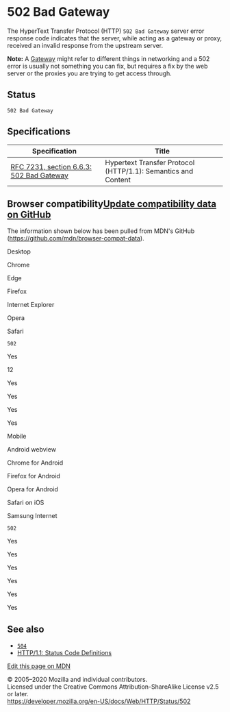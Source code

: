 502 Bad Gateway
===============

The HyperText Transfer Protocol (HTTP) `502 Bad Gateway` server error response code indicates that the server, while acting as a gateway or proxy, received an invalid response from the upstream server.

**Note:** A [Gateway](https://en.wikipedia.org/wiki/Gateway_(telecommunications)) might refer to different things in networking and a 502 error is usually not something you can fix, but requires a fix by the web server or the proxies you are trying to get access through.

Status
------

    502 Bad Gateway

Specifications
--------------

<table><thead><tr class="header"><th>Specification</th><th>Title</th></tr></thead><tbody><tr class="odd"><td><a href="https://tools.ietf.org/html/rfc7231#section-6.6.3">RFC 7231, section 6.6.3: 502 Bad Gateway</a></td><td>Hypertext Transfer Protocol (HTTP/1.1): Semantics and Content</td></tr></tbody></table>

Browser compatibility<a href="https://github.com/mdn/browser-compat-data" class="bc-github-link">Update compatibility data on GitHub</a>
----------------------------------------------------------------------------------------------------------------------------------------

The information shown below has been pulled from MDN's GitHub (<https://github.com/mdn/browser-compat-data>).

Desktop

<span class="bc-head-txt-label bc-head-icon-chrome">Chrome</span>

<span class="bc-head-txt-label bc-head-icon-edge">Edge</span>

<span class="bc-head-txt-label bc-head-icon-firefox">Firefox</span>

<span class="bc-head-txt-label bc-head-icon-ie">Internet Explorer</span>

<span class="bc-head-txt-label bc-head-icon-opera">Opera</span>

<span class="bc-head-txt-label bc-head-icon-safari">Safari</span>

`502`

Yes

12

Yes

Yes

Yes

Yes

Mobile

<span class="bc-head-txt-label bc-head-icon-webview_android">Android webview</span>

<span class="bc-head-txt-label bc-head-icon-chrome_android">Chrome for Android</span>

<span class="bc-head-txt-label bc-head-icon-firefox_android">Firefox for Android</span>

<span class="bc-head-txt-label bc-head-icon-opera_android">Opera for Android</span>

<span class="bc-head-txt-label bc-head-icon-safari_ios">Safari on iOS</span>

<span class="bc-head-txt-label bc-head-icon-samsunginternet_android">Samsung Internet</span>

`502`

Yes

Yes

Yes

Yes

Yes

Yes

See also
--------

-   [`504`](504)
-   [HTTP/1.1: Status Code Definitions](https://www.w3.org/Protocols/rfc2616/rfc2616-sec10.html)

<a href="https://developer.mozilla.org/en-US/docs/Web/HTTP/Status/502$edit" class="_attribution-link">Edit this page on MDN</a>

© 2005–2020 Mozilla and individual contributors.  
Licensed under the Creative Commons Attribution-ShareAlike License v2.5 or later.  
<a href="https://developer.mozilla.org/en-US/docs/Web/HTTP/Status/502" class="_attribution-link">https://developer.mozilla.org/en-US/docs/Web/HTTP/Status/502</a>

